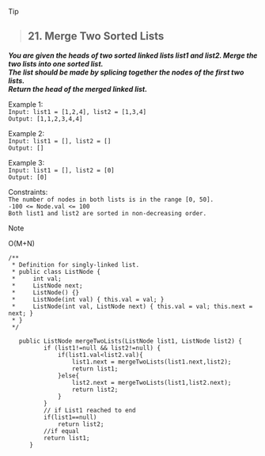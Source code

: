 > [!TIP]
> > ##  21. Merge Two Sorted Lists

***You are given the heads of two sorted linked lists list1 and list2. Merge the two lists into one sorted list. </br>
The list should be made by splicing together the nodes of the first two lists. </br>
Return the head of the merged linked list.*** </br>



Example 1:</br>
`Input: list1 = [1,2,4], list2 = [1,3,4]`</br>
`Output: [1,1,2,3,4,4]`</br>

Example 2:</br>
`Input: list1 = [], list2 = []`</br>
`Output: []`</br>

Example 3:</br>
`Input: list1 = [], list2 = [0]`</br>
`Output: [0]`</br>
 

Constraints:</br>
`The number of nodes in both lists is in the range [0, 50].`</br>
`-100 <= Node.val <= 100`</br>
`Both list1 and list2 are sorted in non-decreasing order.`</br>
> [!NOTE]
> O(M+N)

    /**
     * Definition for singly-linked list.
     * public class ListNode {
     *     int val;
     *     ListNode next;
     *     ListNode() {}
     *     ListNode(int val) { this.val = val; }
     *     ListNode(int val, ListNode next) { this.val = val; this.next = next; }
     * }
     */

       public ListNode mergeTwoLists(ListNode list1, ListNode list2) {
              if (list1!=null && list2!=null) {
                  if(list1.val<list2.val){
                      list1.next = mergeTwoLists(list1.next,list2);
                      return list1;
                  }else{
                      list2.next = mergeTwoLists(list1,list2.next);
                      return list2;
                  }
              }
              // if List1 reached to end
              if(list1==null)
                  return list2;  
              //if equal       
              return list1;
          }
